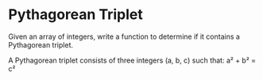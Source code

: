 # Pythagorean Triplet

Given an array of integers, write a function to determine if it contains a Pythagorean triplet. 

A Pythagorean triplet consists of three integers (a, b, c) such that: 
a² + b² = c²
